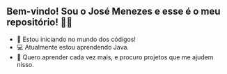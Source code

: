 ## Bem-vindo! Sou o José Menezes e esse é o meu repositório! 🙋‍♂️

- 🔭 Estou iniciando no mundo dos códigos!
- 💻 Atualmente estou aprendendo Java.
- 🚀 Quero aprender cada vez mais, e procuro projetos que me ajudem nisso.

